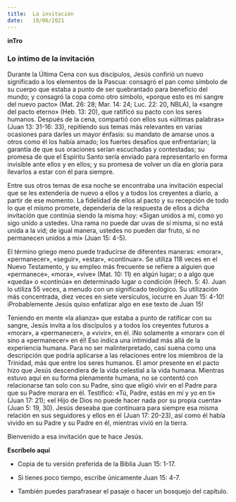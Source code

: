 ```yaml
---
title:  La invitación
date:   19/06/2021
---
```


**inTro**

### Lo íntimo de la invitación

Durante la Última Cena con sus discípulos, Jesús confirió un nuevo significado a los elementos de la Pascua: consagró el pan como símbolo de su cuerpo que estaba a punto de ser quebrantado para beneficio del mundo; y consagró la copa como otro símbolo, «porque esto es mi sangre del nuevo pacto» (Mat. 26: 28; Mar. 14: 24; Luc. 22: 20, NBLA), la «sangre del pacto eterno» (Heb. 13: 20), que ratificó su pacto con los seres humanos. Después de la cena, compartió con ellos sus «últimas palabras» (Juan 13: 31-16: 33), repitiendo sus temas más relevantes en varias ocasiones para darles un mayor énfasis: su mandato de amarse unos a otros como él los había amado; los fuertes desafíos que enfrentarían; la garantía de que sus oraciones serían escuchadas y contestadas; su promesa de que el Espíritu Santo sería enviado para representarlo en forma invisible ante ellos y en ellos; y su promesa de volver un día en gloria para llevarlos a estar con él para siempre.

Entre sus otros temas de esa noche se encontraba una invitación especial que se les extendería de nuevo a ellos y a todos los creyentes a diario, a partir de ese momento. La fidelidad de ellos al pacto y su recepción de todo lo que el mismo promete, dependería de la respuesta de ellos a dicha invitación que continúa siendo la misma hoy: «Sigan unidos a mí, como yo sigo unido a ustedes. Una rama no puede dar uvas de sí misma, si no está unida a la vid; de igual manera, ustedes no pueden dar fruto, si no permanecen unidos a mí» (Juan 15: 4-5).

El término griego meno puede traducirse de diferentes maneras: «morar», «permanecer», «seguir», «estar», «continuar». Se utiliza 118 veces en el Nuevo Testamento, y su empleo más frecuente se refiere a alguien que «permanece», «mora», «vive» (Mat. 10: 11) en algún lugar; o a algo que «queda» o «continúa» en determinado lugar o condición (Hech. 5: 4). Juan lo utiliza 55 veces, a menudo con un significado teológico. Su utilización más concentrada, diez veces en siete versículos, iocurre en Juan 15: 4-10! iProbablemente Jesús quiso enfatizar algo en ese texto de Juan 15!

Teniendo en mente «la alianza» que estaba a punto de ratificar con su sangre, Jesús invita a los discípulos y a todos los creyentes futuros a «morar», a «permanecer», a «vivir», en él. iNo solamente a «morar» con él sino a «permanecer» en él! Eso indica una intimidad más allá de la experiencia humana. Para no ser malinterpretado, casi suena como una descripción que podría aplicarse a las relaciones entre los miembros de la Trinidad, más que entre los seres humanos. El amor presente en el pacto hizo que Jesús descendiera de la vida celestial a la vida humana. Mientras estuvo aquí en su forma plenamente humana, no se contentó con relacionarse tan solo con su Padre, sino que eligió vivir en el Padre para que su Padre morara en él. Testificó: «Tú, Padre, estás en mí y yo en ti» (Juan 17: 21); «el Hijo de Dios no puede hacer nada por su propia cuenta» (Juan 5: 19, 30). Jesús deseaba que continuara para siempre esa misma relación en sus seguidores y ellos en él (Juan 17: 20-23), así como él había vivido en su Padre y su Padre en él, mientras vivió en la tierra.

Bienvenido a esa invitación que te hace Jesús.

**Escríbelo aquí**

- Copia de tu versión preferida de la Biblia Juan 15: 1-17.

- Si tienes poco tiempo, escribe únicamente Juan 15: 4-7.

- También puedes parafrasear el pasaje o hacer un bosquejo del capítulo.
